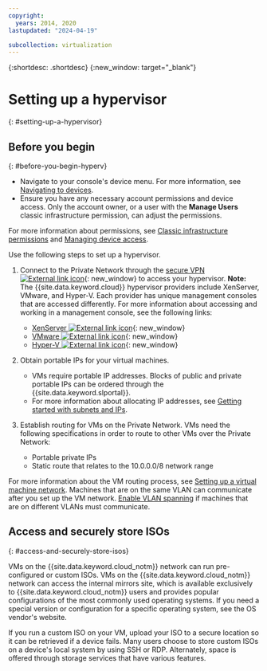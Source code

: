 ```yaml
---
copyright:
  years: 2014, 2020
lastupdated: "2024-04-19"

subcollection: virtualization
---
```

{:shortdesc: .shortdesc}
{:new_window: target="_blank"}

# Setting up a hypervisor
{: #setting-up-a-hypervisor}

## Before you begin
{: #before-you-begin-hyperv}
* Navigate to your console's device menu. For more information, see [Navigating to devices](/docs/virtual-servers?topic=virtual-servers-navigating-devices).
* Ensure you have any necessary account permissions and device access. Only the account owner, or a user with the **Manage Users** classic infrastructure permission, can adjust the permissions.

For more information about permissions, see [Classic infrastructure permissions](/docs/account?topic=account-infrapermission#infrapermission) and [Managing device access](/docs/virtual-servers?topic=virtual-servers-managing-device-access).

Use the following steps to set up a hypervisor.

1. Connect to the Private Network through the [secure VPN ![External link icon](../../icons/launch-glyph.svg "External link icon")](https://www.softlayer.com/vpn-access){: new_window} to access your hypervisor.
**Note:** The {{site.data.keyword.cloud}} hypervisor providers include XenServer, VMware, and Hyper-V. Each provider has unique management consoles that are accessed differently. For more information about accessing and working in a management console, see the following links:
   * [XenServer ![External link icon](../../icons/launch-glyph.svg "External link icon")](https://support.citrix.com/en/products/xenserver){: new_window}
   * [VMware ![External link icon](../../icons/launch-glyph.svg "External link icon")](https://www.vmware.com/support/vsphere-hypervisor.html){: new_window}
   * [Hyper-V ![External link icon](../../icons/launch-glyph.svg "External link icon")](https://technet.microsoft.com/en-us/windowsserver/dd448604){: new_window}
2. Obtain portable IPs for your virtual machines.
    * VMs require portable IP addresses. Blocks of public and private portable IPs can be ordered through the {{site.data.keyword.slportal}}.
    * For more information about allocating IP addresses, see [Getting started with subnets and IPs](/docs/subnets?topic=subnets-getting-started).

3. Establish routing for VMs on the Private Network. VMs need the following specifications in order to route to other VMs over the Private Network:
    * Portable private IPs
    * Static route that relates to the 10.0.0.0/8 network range

For more information about the VM routing process, see [Setting up a virtual machine network](/docs/virtualization?topic=virtualization-setting-up-a-virtual-machine-network). Machines that are on the same VLAN can communicate after you set up the VM network. [Enable VLAN spanning](/docs/vlans?topic=vlans-vlan-spanning) if machines that are on different VLANs must communicate.

## Access and securely store ISOs
{: #access-and-securely-store-isos}

VMs on the {{site.data.keyword.cloud_notm}} network can run pre-configured or custom ISOs. VMs on the {{site.data.keyword.cloud_notm}} network can access the internal mirrors site, which is available exclusively to {{site.data.keyword.cloud_notm}} users and provides popular configurations of the most commonly used operating systems. If you need a special version or configuration for a specific operating system, see the OS vendor's website.

If you run a custom ISO on your VM, upload your ISO to a secure location so it can be retrieved if a device fails. Many users choose to store custom ISOs on a device's local system by using SSH or RDP. Alternately, space is offered through storage services that have various features.
